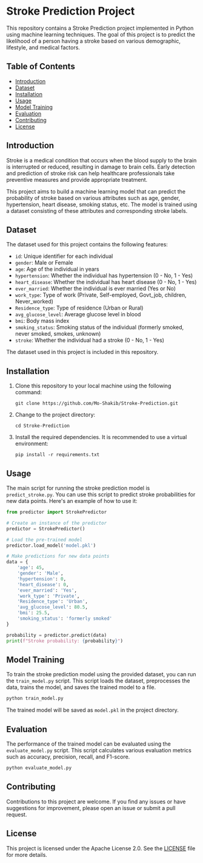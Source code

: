 # Stroke Prediction Project

This repository contains a Stroke Prediction project implemented in Python using machine learning techniques. The goal of this project is to predict the likelihood of a person having a stroke based on various demographic, lifestyle, and medical factors.

## Table of Contents

- [Introduction](#introduction)
- [Dataset](#dataset)
- [Installation](#installation)
- [Usage](#usage)
- [Model Training](#model-training)
- [Evaluation](#evaluation)
- [Contributing](#contributing)
- [License](#license)

## Introduction

Stroke is a medical condition that occurs when the blood supply to the brain is interrupted or reduced, resulting in damage to brain cells. Early detection and prediction of stroke risk can help healthcare professionals take preventive measures and provide appropriate treatment.

This project aims to build a machine learning model that can predict the probability of stroke based on various attributes such as age, gender, hypertension, heart disease, smoking status, etc. The model is trained using a dataset consisting of these attributes and corresponding stroke labels.

## Dataset

The dataset used for this project contains the following features:

- `id`: Unique identifier for each individual
- `gender`: Male or Female
- `age`: Age of the individual in years
- `hypertension`: Whether the individual has hypertension (0 - No, 1 - Yes)
- `heart_disease`: Whether the individual has heart disease (0 - No, 1 - Yes)
- `ever_married`: Whether the individual is ever married (Yes or No)
- `work_type`: Type of work (Private, Self-employed, Govt_job, children, Never_worked)
- `Residence_type`: Type of residence (Urban or Rural)
- `avg_glucose_level`: Average glucose level in blood
- `bmi`: Body mass index
- `smoking_status`: Smoking status of the individual (formerly smoked, never smoked, smokes, unknown)
- `stroke`: Whether the individual had a stroke (0 - No, 1 - Yes)

The dataset used in this project is included in this repository. 

## Installation

1. Clone this repository to your local machine using the following command:

   ```
   git clone https://github.com/Mo-Shakib/Stroke-Prediction.git
   ```

2. Change to the project directory:

   ```
   cd Stroke-Prediction
   ```

3. Install the required dependencies. It is recommended to use a virtual environment:

   ```
   pip install -r requirements.txt
   ```

## Usage

The main script for running the stroke prediction model is `predict_stroke.py`. You can use this script to predict stroke probabilities for new data points. Here's an example of how to use it:

```python
from predictor import StrokePredictor

# Create an instance of the predictor
predictor = StrokePredictor()

# Load the pre-trained model
predictor.load_model('model.pkl')

# Make predictions for new data points
data = {
    'age': 45,
    'gender': 'Male',
    'hypertension': 0,
    'heart_disease': 0,
    'ever_married': 'Yes',
    'work_type': 'Private',
    'Residence_type': 'Urban',
    'avg_glucose_level': 80.5,
    'bmi': 25.5,
    'smoking_status': 'formerly smoked'
}

probability = predictor.predict(data)
print(f"Stroke probability: {probability}")
```

## Model Training

To train the stroke prediction model using the provided dataset, you can run the `train_model.py` script. This script loads the dataset, preprocesses the data, trains the model, and saves the trained model to a file.

```bash
python train_model.py
```

The trained model will be saved as `model.pkl` in the project directory.

## Evaluation

The performance of the trained model can be evaluated using the `evaluate_model.py` script. This script calculates various evaluation metrics such as accuracy, precision, recall, and F1-score.

```bash
python evaluate_model.py
```

## Contributing

Contributions to this project are welcome. If you find any issues or have suggestions for improvement, please open an issue or submit a pull request.

## License

This project is licensed under the Apache License 2.0. See the [LICENSE](LICENSE) file for more details.
